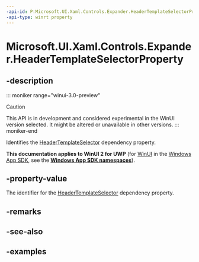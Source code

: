 ```yaml
---
-api-id: P:Microsoft.UI.Xaml.Controls.Expander.HeaderTemplateSelectorProperty
-api-type: winrt property
---
```


# Microsoft.UI.Xaml.Controls.Expander.HeaderTemplateSelectorProperty

<!--
public static Windows.UI.Xaml.DependencyProperty HeaderTemplateSelectorProperty { get; }
-->


## -description

::: moniker range="winui-3.0-preview"
> [!CAUTION]
> This API is in development and considered experimental in the WinUI version selected. It might be altered or unavailable in other versions.
::: moniker-end

Identifies the [HeaderTemplateSelector](expander_headertemplateselector.md) dependency property.

**This documentation applies to WinUI 2 for UWP** (for [WinUI](/windows/apps/winui/winui3/) in the [Windows App SDK](/windows/apps/windows-app-sdk/), see the **[Windows App SDK namespaces](/windows/windows-app-sdk/api/winrt/)**).

## -property-value

The identifier for the [HeaderTemplateSelector](expander_headertemplateselector.md) dependency property.

## -remarks

## -see-also

## -examples


